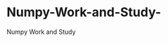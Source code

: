  # Numpy-Work-and-Study-
Numpy Work and Study 
                
                
                                  
                                                 
                                                                                              
                                                
                      
                                 
                        
                                   
                       
                  
                 
                                         
